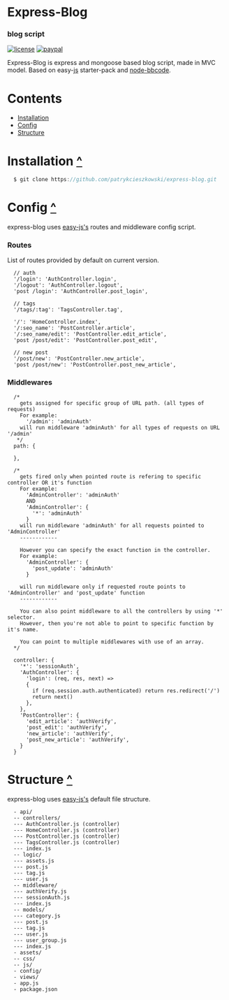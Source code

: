# Express-Blog
### blog script
[![license](https://img.shields.io/dub/l/vibe-d.svg)](https://github.com/patrykcieszkowski/node-bbcode)
[![paypal](https://img.shields.io/badge/paypal-donate-yellow.svg)](https://www.paypal.com/cgi-bin/webscr?cmd=_s-xclick&hosted_button_id=Z75DMS8AVZY5Y)

Express-Blog is express and mongoose based blog script, made in MVC model. Based on easy-[js](https://github.com/patrykcieszkowski/easy-js) starter-pack and [node-bbcode](https://github.com/patrykcieszkowski/node-bbcode).

# Contents
  - [Installation](#installation)
  - [Config](#options)
  - [Structure](#structure)

# Installation [^](#installation)
  ```js
    $ git clone https://github.com/patrykcieszkowski/express-blog.git
  ```

# Config [^](#config)
express-blog uses [easy-js's](https://github.com/patrykcieszkowski/easy-js) routes and middleware config script.

### Routes
  List of routes provided by default on current version.
  ```
    // auth
    '/login': 'AuthController.login',
    '/logout': 'AuthController.logout',
    'post /login': 'AuthController.post_login',

    // tags
    '/tags/:tag': 'TagsController.tag',

    '/': 'HomeController.index',
    '/:seo_name': 'PostController.article',
    '/:seo_name/edit': 'PostController.edit_article',
    'post /post/edit': 'PostController.post_edit',

    // new post
    '/post/new': 'PostController.new_article',
    'post /post/new': 'PostController.post_new_article',
  ```

### Middlewares
  ```
    /*
      gets assigned for specific group of URL path. (all types of requests)
      For example:
        '/admin': 'adminAuth'
      will run middleware 'adminAuth' for all types of requests on URL '/admin'
     */
    path: {

    },

    /*
      gets fired only when pointed route is refering to specific controller OR it's function
      For example:
        'AdminController': 'adminAuth'
        AND
        'AdminController': {
          '*': 'adminAuth'
        }
      will run middleware 'adminAuth' for all requests pointed to 'AdminController'
      ------------

      However you can specify the exact function in the controller.
      For example:
        'AdminController': {
          'post_update': 'adminAuth'
        }

      will run middleware only if requested route points to 'AdminController' and 'post_update' function
      ------------

      You can also point middleware to all the controllers by using '*' selector.
      However, then you're not able to point to specific function by it's name.

      You can point to multiple middlewares with use of an array.
    */

    controller: {
      '*': 'sessionAuth',
      'AuthController': {
        'login': (req, res, next) =>
        {
          if (req.session.auth.authenticated) return res.redirect('/')
          return next()
        },
      },
      'PostController': {
        'edit_article': 'authVerify',
        'post_edit': 'authVerify',
        'new_article': 'authVerify',
        'post_new_article': 'authVerify',
      }
    }
  ```

# Structure [^](#structure)
express-blog uses [easy-js's](https://github.com/patrykcieszkowski/easy-js) default file structure.
  ```
    - api/
    -- controllers/
    --- AuthController.js (controller)
    --- HomeController.js (controller)
    --- PostController.js (controller)
    --- TagsController.js (controller)
    --- index.js
    -- logic/
    --- assets.js
    --- post.js
    --- tag.js
    --- user.js
    -- middleware/
    --- authVerify.js
    --- sessionAuth.js
    --- index.js
    -- models/
    --- category.js
    --- post.js
    --- tag.js
    --- user.js
    --- user_group.js
    --- index.js
    - assets/
    -- css/
    -- js/
    - config/
    - views/
    - app.js
    - package.json

  ```
